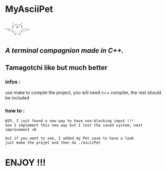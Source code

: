 # **MyAsciiPet**
```
   .___,        
___('v')___     
`"-\._./-"'     
    ^ ^
```
## *A terminal compagnion made in C++.*
## Tamagotchi like but much better

### infos :
  use make to compile the project, you will need c++ compiler, the rest should be included

### how to :
```
WIP, I just found a new way to have non-blocking input !!!
Soo I implement this new way but I lost the saved system, next improvement =D

but if you want to see, I added my Pet save to have a look
just make the projet and then do ./asciiPet
```
# ENJOY !!!
